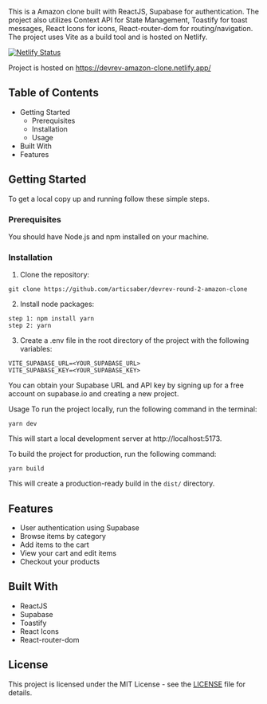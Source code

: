 This is a Amazon clone built with ReactJS, Supabase for authentication. The project also utilizes Context API for State Management, Toastify for toast messages, React Icons for icons, React-router-dom for routing/navigation. The project uses Vite as a build tool and is hosted on Netlify.

[![Netlify Status](https://api.netlify.com/api/v1/badges/fdce793a-c13c-4b7e-a1a0-d248fc1c289a/deploy-status)](https://app.netlify.com/sites/amazon-kaarthik/deploys)

Project is hosted on https://devrev-amazon-clone.netlify.app/

## Table of Contents
- Getting Started
  - Prerequisites
  - Installation
  - Usage
- Built With
- Features


## Getting Started
To get a local copy up and running follow these simple steps.

### Prerequisites
You should have Node.js and npm installed on your machine.

### Installation
1. Clone the repository:

```
git clone https://github.com/articsaber/devrev-round-2-amazon-clone
```

2. Install node packages:
```
step 1: npm install yarn
step 2: yarn 
```

3. Create a .env file in the root directory of the project with the following variables:
```
VITE_SUPABASE_URL=<YOUR_SUPABASE_URL>
VITE_SUPABASE_KEY=<YOUR_SUPABASE_KEY>
```
You can obtain your Supabase URL and API key by signing up for a free account on supabase.io and creating a new project. 

Usage
To run the project locally, run the following command in the terminal:

```
yarn dev
```
This will start a local development server at http://localhost:5173.

To build the project for production, run the following command:

```
yarn build
```
This will create a production-ready build in the `dist/` directory.

## Features
- User authentication using Supabase
- Browse items by category
- Add items to the cart
- View your cart and edit items
- Checkout your products

## Built With
- ReactJS
- Supabase
- Toastify
- React Icons
- React-router-dom

## License
This project is licensed under the MIT License - see the [LICENSE](https://github.com/ArticSaber/DevRev-Round-2-Amazon-Clone/blob/main/LICENSE) file for details.
